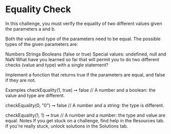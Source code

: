 # Equality Check

In this challenge, you must verify the equality of two different values given the parameters a and b.

Both the value and type of the parameters need to be equal. The possible types of the given parameters are:

Numbers
Strings
Booleans (false or true)
Special values: undefined, null and NaN
What have you learned so far that will permit you to do two different checks (value and type) with a single statement?

Implement a function that returns true if the parameters are equal, and false if they are not.

Examples
checkEquality(1, true) ➞ false
// A number and a boolean: the value and type are different.

checkEquality(0, "0") ➞ false
// A number and a string: the type is different.

checkEquality(1, 1) ➞ true
// A number and a number: the type and value are equal.
Notes
If you get stuck on a challenge, find help in the Resources tab.
If you're really stuck, unlock solutions in the Solutions tab.
